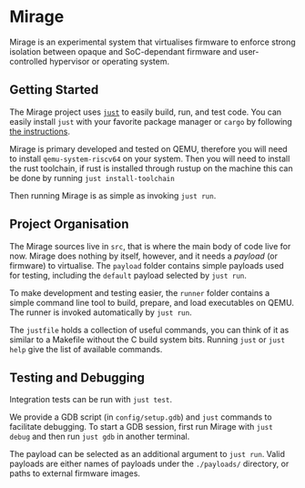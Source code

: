 # Mirage

Mirage is an experimental system that virtualises firmware to enforce strong isolation between opaque and SoC-dependant firmware and user-controlled hypervisor or operating system.

## Getting Started

The Mirage project uses [`just`](https://github.com/casey/just) to easily build, run, and test code.
You can easily install `just` with your favorite package manager or `cargo` by following [the instructions](https://just.systems/man/en/chapter_4.html).

Mirage is primary developed and tested on QEMU, therefore you will need to install `qemu-system-riscv64` on your system.
Then you will need to install the rust toolchain, if rust is installed through rustup on the machine this can be done by running `just install-toolchain`

Then running Mirage is as simple as invoking `just run`.

## Project Organisation

The Mirage sources live in `src`, that is where the main body of code live for now.
Mirage does nothing by itself, however, and it needs a _payload_ (or firmware) to virtualise.
The `payload` folder contains simple payloads used for testing, including the `default` payload selected by `just run`.

To make development and testing easier, the `runner` folder contains a simple command line tool to build, prepare, and load executables on QEMU.
The runner is invoked automatically by `just run`.

The `justfile` holds a collection of useful commands, you can think of it as similar to a Makefile without the C build system bits.
Running `just` or `just help` give the list of available commands.

## Testing and Debugging

Integration tests can be run with `just test`.

We provide a GDB script (in `config/setup.gdb`) and `just` commands to facilitate debugging.
To start a GDB session, first run Mirage with `just debug` and then run `just gdb` in another terminal.

The payload can be selected as an additional argument to `just run`.
Valid payloads are either names of payloads under the `./payloads/` directory, or paths to external firmware images.

